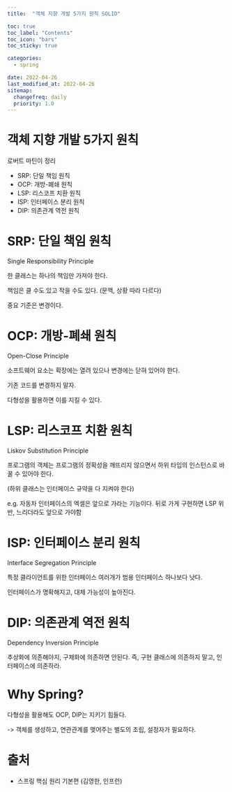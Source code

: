 ```yaml
---
title:  "객체 지향 개발 5가지 원칙 SOLID"

toc: true
toc_label: "Contents"
toc_icon: "bars"
toc_sticky: true

categories:
  - spring

date: 2022-04-26
last_modified_at: 2022-04-26
sitemap:
  changefreq: daily
  priority: 1.0
---
```


# 객체 지향 개발 5가지 원칙

로버트 마틴이 정리

* SRP: 단일 책임 원칙
* OCP: 개방-폐쇄 원칙
* LSP: 리스코프 치환 원칙
* ISP: 인터페이스 분리 원칙
* DIP: 의존관계 역전 원칙



# SRP: 단일 책임 원칙

Single Responsibility Principle

한 클래스는 하나의 책임만 가져야 한다.

책임은 클 수도 있고 작을 수도 있다. (문맥, 상황 따라 다르다)

중요 기준은 변경이다.



# OCP: 개방-폐쇄 원칙

Open-Close Principle

소프트웨어 요소는 확장에는 열려 있으나 변경에는 닫혀 있어야 한다.

기존 코드를 변경하지 말자.

다형성을 활용하면 이를 지킬 수 있다.



# LSP: 리스코프 치환 원칙

Liskov Substitution Principle

프로그램의 객체는 프로그램의 정확성을 깨뜨리지 않으면서 하위 타입의 인스턴스로 바꿀 수 있어야 한다.

(하위 클래스는 인터페이스 규약을 다 지켜야 한다)

e.g. 자동차 인터페이스의 엑셀은 앞으로 가라는 기능이다. 뒤로 가게 구현하면 LSP 위반, 느리더라도 앞으로 가야함



# ISP: 인터페이스 분리 원칙

Interface Segregation Principle

특정 클라이언트를 위한 인터페이스 여러개가 범용 인터페이스 하나보다 낫다.

인터페이스가 명확해지고, 대체 가능성이 높아진다.



# DIP: 의존관계 역전 원칙

Dependency Inversion Principle

추상화에 의존해야지, 구체화에 의존하면 안된다. 즉, 구현 클래스에 의존하지 말고, 인터페이스에 의존하라.



# Why Spring?

다형성을 활용해도 OCP, DIP는 지키기 힘들다.

-> 객체를 생성하고, 연관관계를 맺어주는 별도의 조립, 설정자가 필요하다.



# 출처

* 스프링 핵심 원리 기본편 (김영한, 인프런)
